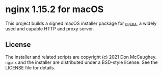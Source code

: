 nginx 1.15.2 for macOS
======================

This project builds a signed macOS installer package for [`nginx`][1], a
widely used and capable HTTP and proxy server.

[1]: http://nginx.org "nginx"

## License

The installer and related scripts are copyright (c) 2021 Don McCaughey.
`nginx` and the installer are distributed under a BSD-style license.
See the LICENSE file for details.

